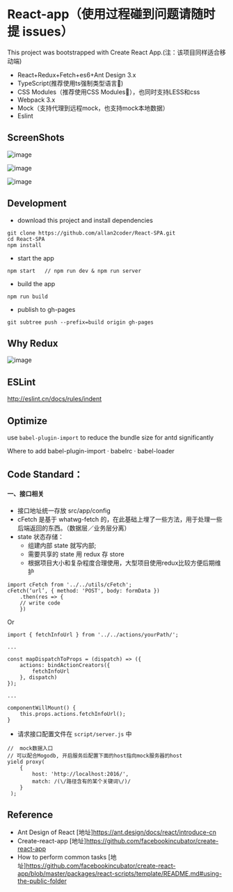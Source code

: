# React-app（使用过程碰到问题请随时提 issues）
[node-image]: https://img.shields.io/badge/node.js-%3E=_4.0-green.svg?style=flat-square
[npm-image]: https://img.shields.io/npm/v/npm.svg?style=flat-square

This project was bootstrapped with Create React App.(注：该项目同样适合移动端)

* React+Redux+Fetch+es6+Ant Design 3.x
* TypeScript(推荐使用ts强制类型语言🚀)
* CSS Modules（推荐使用CSS Modules🚀），也同时支持LESS和css
* Webpack 3.x
* Mock（支持代理到远程mock，也支持mock本地数据）
* Eslint


## ScreenShots

![image](https://raw.githubusercontent.com/allan2coder/React-SPA/master/screenshot/login.png)

![image](https://raw.githubusercontent.com/allan2coder/React-SPA/master/screenshot/main.png)

![image](https://raw.githubusercontent.com/allan2coder/React-SPA/master/screenshot/redux_devTools.png)


## Development

* download this project and install dependencies

```
git clone https://github.com/allan2coder/React-SPA.git
cd React-SPA
npm install
```

* start the app

```
npm start   // npm run dev & npm run server
```


* build the app

```
npm run build
```

* publish to gh-pages

```
git subtree push --prefix=build origin gh-pages
```


## Why Redux

![image](https://raw.githubusercontent.com/allan2coder/React-SPA/master/screenshot/why-redux.jpg)

## ESLint
http://eslint.cn/docs/rules/indent

## Optimize
use `babel-plugin-import` to reduce the bundle size for antd significantly

Where to add babel-plugin-import
· babelrc
· babel-loader



## Code Standard：

#### 一、接口相关

* 接口地址统一存放 src/app/config
* cFetch 是基于 whatwg-fetch 的，在此基础上埋了一些方法，用于处理一些后端返回的东西。（数据层／业务层分离）
* state 状态存储：
  * 组建内部 state 就写内部;
  * 需要共享的 state 用 redux 存 store
  * 根据项目大小和复杂程度合理使用，大型项目使用redux比较方便后期维护

```
import cFetch from '../../utils/cFetch';
cFetch(‘url’, { method: 'POST', body: formData })
    .then(res => {
    // write code
    })
```

Or

```
import { fetchInfoUrl } from '../../actions/yourPath/';

...

const mapDispatchToProps = (dispatch) => ({
    actions: bindActionCreators({
        fetchInfoUrl
    }, dispatch)
});

...

componentWillMount() {
    this.props.actions.fetchInfoUrl();
}
```

* 请求接口配置文件在 `script/server.js` 中

```
//  mock数据入口
// 可以配合Mogodb, 开启服务后配置下面的host指向mock服务器的host
yield proxy(
    {
        host: 'http://localhost:2016/',
        match: /(\/路径含有的某个关键词\/)/
    }
 );
```

## Reference

* Ant Design of React [地址]https://ant.design/docs/react/introduce-cn
* Create-react-app [地址]https://github.com/facebookincubator/create-react-app
* How to perform common tasks [地址]https://github.com/facebookincubator/create-react-app/blob/master/packages/react-scripts/template/README.md#using-the-public-folder
